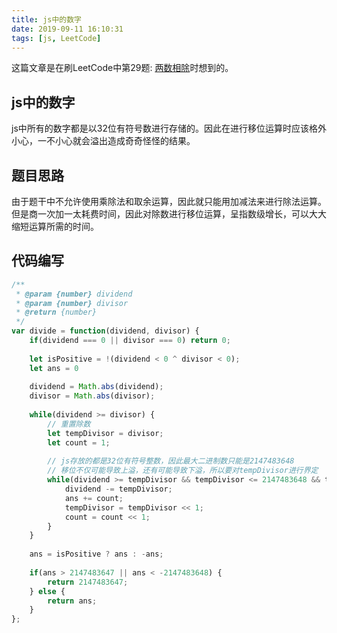 ```yaml
---
title: js中的数字
date: 2019-09-11 16:10:31
tags: [js, LeetCode]
---
```

这篇文章是在刷LeetCode中第29题: [两数相除](https://leetcode-cn.com/problems/divide-two-integers/submissions/)时想到的。
## js中的数字
js中所有的数字都是以32位有符号数进行存储的。因此在进行移位运算时应该格外小心，一不小心就会溢出造成奇奇怪怪的结果。
## 题目思路
由于题干中不允许使用乘除法和取余运算，因此就只能用加减法来进行除法运算。但是商一次加一太耗费时间，因此对除数进行移位运算，呈指数级增长，可以大大缩短运算所需的时间。
## 代码编写
```js
/**
 * @param {number} dividend
 * @param {number} divisor
 * @return {number}
 */
var divide = function(dividend, divisor) {
    if(dividend === 0 || divisor === 0) return 0;
    
    let isPositive = !(dividend < 0 ^ divisor < 0);
    let ans = 0
    
    dividend = Math.abs(dividend);
    divisor = Math.abs(divisor);
    
    while(dividend >= divisor) {
        // 重置除数
        let tempDivisor = divisor;
        let count = 1;
        
        // js存放的都是32位有符号整数，因此最大二进制数只能是2147483648
        // 移位不仅可能导致上溢，还有可能导致下溢，所以要对tempDivisor进行界定
        while(dividend >= tempDivisor && tempDivisor <= 2147483648 && tempDivisor >= divisor) {
            dividend -= tempDivisor;
            ans += count;
            tempDivisor = tempDivisor << 1;
            count = count << 1;
        }
    }
    
    ans = isPositive ? ans : -ans;
    
    if(ans > 2147483647 || ans < -2147483648) {
        return 2147483647;
    } else {
        return ans;   
    }
};
```
